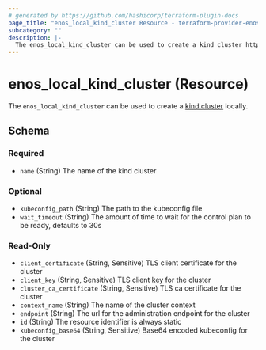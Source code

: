 ```yaml
---
# generated by https://github.com/hashicorp/terraform-plugin-docs
page_title: "enos_local_kind_cluster Resource - terraform-provider-enos"
subcategory: ""
description: |-
  The enos_local_kind_cluster can be used to create a kind cluster https://kind.sigs.k8s.io/ locally.
---
```


# enos_local_kind_cluster (Resource)

The `enos_local_kind_cluster` can be used to create a [kind cluster](https://kind.sigs.k8s.io/)	locally.



<!-- schema generated by tfplugindocs -->
## Schema

### Required

- `name` (String) The name of the kind cluster

### Optional

- `kubeconfig_path` (String) The path to the kubeconfig file
- `wait_timeout` (String) The amount of time to wait for the control plan to be ready, defaults to 30s

### Read-Only

- `client_certificate` (String, Sensitive) TLS client certificate for the cluster
- `client_key` (String, Sensitive) TLS client key for the cluster
- `cluster_ca_certificate` (String, Sensitive) TLS ca certificate for the cluster
- `context_name` (String) The name of the cluster context
- `endpoint` (String) The url for the administration endpoint for the cluster
- `id` (String) The resource identifier is always static
- `kubeconfig_base64` (String, Sensitive) Base64 encoded kubeconfig for the cluster
